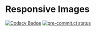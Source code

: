 # Responsive Images

[![Codacy Badge](https://app.codacy.com/project/badge/Grade/5498c4849eca49b9a8be06e88ed18e5c)](https://app.codacy.com/gh/mattstruble/responsive-images/dashboard?utm_source=gh&utm_medium=referral&utm_content=&utm_campaign=Badge_grade)
[![pre-commit.ci status](https://results.pre-commit.ci/badge/github/mattstruble/responsive-images/main.svg)](https://results.pre-commit.ci/latest/github/mattstruble/responsive-images/main)
